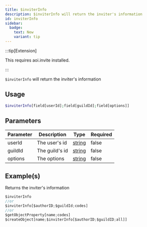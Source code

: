 ```yaml
---
title: $inviterInfo
description: $inviterInfo will return the inviter's information
id: inviterInfo
sidebar: 
  badge:
    text: New
    variant: tip
---
```


:::tip[Extension]

This requires aoi.invite installed.

:::

`$inviterInfo` will return the inviter's information

## Usage

```php
$inviterInfo[field[userId];field[guildId];field[options]]
```

## Parameters

| Parameter | Description    | Type   | Required |
| --------- | -------------- | ------ | -------- |
| userId    | The user's id  | [string](https://developer.mozilla.org/en-US/docs/Web/JavaScript/Reference/Global_Objects/String) | false    |
| guildId   | The guild's id | [string](https://developer.mozilla.org/en-US/docs/Web/JavaScript/Reference/Global_Objects/String) | false    |
| options   | The options    | [string](https://developer.mozilla.org/en-US/docs/Web/JavaScript/Reference/Global_Objects/String) | false    |

## Example(s)

Returns the inviter's information

```javascript
$inviterInfo
//or
$inviterInfo[$authorID;$guildId;codes]
//or
$getObjectProperty[name;codes]
$createObject[name;$inviterInfo[$authorID;$guildID;all]]
```
